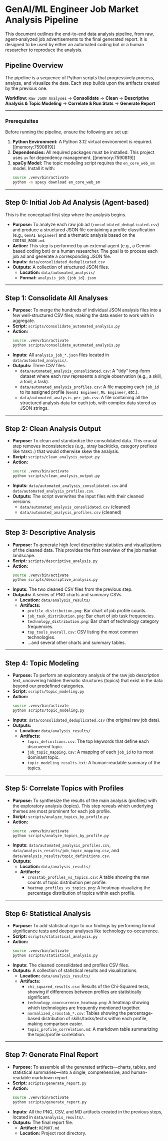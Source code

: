 # GenAI/ML Engineer Job Market Analysis Pipeline

This document outlines the end-to-end data analysis pipeline, from raw, agent-analyzed job advertisements to the final generated report. It is designed to be used by either an automated coding bot or a human researcher to reproduce the analysis.

## Pipeline Overview

The pipeline is a sequence of Python scripts that progressively process, analyze, and visualize the data. Each step builds upon the artifacts created by the previous one.

**Workflow:**
`Raw JSON Analyses` -> **Consolidate** -> **Clean** -> **Descriptive Analysis & Topic Modeling** -> **Correlate & Run Stats** -> **Generate Report**

---

### Prerequisites

Before running the pipeline, ensure the following are set up:

1.  **Python Environment:** A Python 3.12 virtual environment is required. [[memory:7590819]]
2.  **Dependencies:** All required packages must be installed. This project uses `uv` for dependency management. [[memory:7590819]]
3.  **spaCy Model:** The topic modeling script requires the `en_core_web_sm` model. Install it with:
    ```bash
    source .venv/bin/activate
    python -m spacy download en_core_web_sm
    ```

---

## Step 0: Initial Job Ad Analysis (Agent-based)

This is the conceptual first step where the analysis begins.

- **Purpose:** To analyze each raw job ad (`consolidated_deduplicated.csv`) and produce a structured JSON file containing a profile classification (e.g., `GenAI Engineer`) and a thematic analysis based on the `CODING_BOOK.md`.
- **Action:** This step is performed by an external agent (e.g., a Gemini-based coding bot) or a human researcher. The goal is to process each job ad and generate a corresponding JSON file.
- **Inputs:** `data/consolidated_deduplicated.csv`
- **Outputs:** A collection of structured JSON files.
  - **Location:** `data/automated_analysis/`
  - **Format:** `analysis_job_{job_id}.json`

---

## Step 1: Consolidate All Analyses

- **Purpose:** To merge the hundreds of individual JSON analysis files into a few well-structured CSV files, making the data easier to work with in aggregate.
- **Script:** `scripts/consolidate_automated_analysis.py`
- **Action:**
  ```bash
  source .venv/bin/activate
  python scripts/consolidate_automated_analysis.py
  ```
- **Inputs:** All `analysis_job_*.json` files located in `data/automated_analysis/`.
- **Outputs:** Three CSV files.
  - `data/automated_analysis_consolidated.csv`: A "tidy" long-form dataset where each row represents a single observation (e.g., a skill, a tool, a task).
  - `data/automated_analysis_profiles.csv`: A file mapping each `job_id` to its assigned profile (`GenAI Engineer`, `ML Engineer`, etc.).
  - `data/automated_analysis_per_job.csv`: A file containing all the structured analysis data for each job, with complex data stored as JSON strings.

---

## Step 2: Clean Analysis Output

- **Purpose:** To clean and standardize the consolidated data. This crucial step removes inconsistencies (e.g., stray backticks, category prefixes like `TASK1:`) that would otherwise skew the analysis.
- **Script:** `scripts/clean_analysis_output.py`
- **Action:**
  ```bash
  source .venv/bin/activate
  python scripts/clean_analysis_output.py
  ```
- **Inputs:** `data/automated_analysis_consolidated.csv` and `data/automated_analysis_profiles.csv`.
- **Outputs:** The script overwrites the input files with their cleaned versions.
  - `data/automated_analysis_consolidated.csv` (cleaned)
  - `data/automated_analysis_profiles.csv` (cleaned)

---

## Step 3: Descriptive Analysis

- **Purpose:** To generate high-level descriptive statistics and visualizations of the cleaned data. This provides the first overview of the job market landscape.
- **Script:** `scripts/descriptive_analysis.py`
- **Action:**
  ```bash
  source .venv/bin/activate
  python scripts/descriptive_analysis.py
  ```
- **Inputs:** The two cleaned CSV files from the previous step.
- **Outputs:** A series of PNG charts and summary CSVs.
  - **Location:** `data/analysis_results/`
  - **Artifacts:**
    - `profile_distribution.png`: Bar chart of job profile counts.
    - `job_task_distribution.png`: Bar chart of job task frequencies.
    - `technology_distribution.png`: Bar chart of technology category frequencies.
    - `top_tools_overall.csv`: CSV listing the most common technologies.
    - ...and several other charts and summary tables.

---

## Step 4: Topic Modeling

- **Purpose:** To perform an exploratory analysis of the raw job description text, uncovering hidden thematic structures (topics) that exist in the data beyond our predefined categories.
- **Script:** `scripts/topic_modeling.py`
- **Action:**
  ```bash
  source .venv/bin/activate
  python scripts/topic_modeling.py
  ```
- **Inputs:** `data/consolidated_deduplicated.csv` (the original raw job data).
- **Outputs:**
  - **Location:** `data/analysis_results/`
  - **Artifacts:**
    - `topic_definitions.csv`: The top keywords that define each discovered topic.
    - `job_topic_mapping.csv`: A mapping of each `job_id` to its most dominant topic.
    - `topic_modeling_results.txt`: A human-readable summary of the topics.

---

## Step 5: Correlate Topics with Profiles

- **Purpose:** To synthesize the results of the main analysis (profiles) with the exploratory analysis (topics). This step reveals which underlying themes are most prominent for each job profile.
- **Script:** `scripts/analyze_topics_by_profile.py`
- **Action:**
  ```bash
  source .venv/bin/activate
  python scripts/analyze_topics_by_profile.py
  ```
- **Inputs:** `data/automated_analysis_profiles.csv`, `data/analysis_results/job_topic_mapping.csv`, and `data/analysis_results/topic_definitions.csv`.
- **Outputs:**
  - **Location:** `data/analysis_results/`
  - **Artifacts:**
    - `crosstab_profiles_vs_topics.csv`: A table showing the raw counts of topic distribution per profile.
    - `heatmap_profiles_vs_topics.png`: A heatmap visualizing the percentage distribution of topics within each profile.

---

## Step 6: Statistical Analysis

- **Purpose:** To add statistical rigor to our findings by performing formal significance tests and deeper analyses like technology co-occurrence.
- **Script:** `scripts/statistical_analysis.py`
- **Action:**
  ```bash
  source .venv/bin/activate
  python scripts/statistical_analysis.py
  ```
- **Inputs:** The cleaned consolidated and profiles CSV files.
- **Outputs:** A collection of statistical results and visualizations.
  - **Location:** `data/analysis_results/`
  - **Artifacts:**
    - `chi_squared_results.csv`: Results of the Chi-Squared tests, showing if differences between profiles are statistically significant.
    - `technology_cooccurrence_heatmap.png`: A heatmap showing which technologies are frequently mentioned together.
    - `normalized_crosstab_*.csv`: Tables showing the percentage-based distribution of skills/tasks/techs within each profile, making comparison easier.
    - `topic_profile_correlation.md`: A markdown table summarizing the topic/profile correlation.

---

## Step 7: Generate Final Report

- **Purpose:** To assemble all the generated artifacts—charts, tables, and statistical summaries—into a single, comprehensive, and human-readable markdown report.
- **Script:** `scripts/generate_report.py`
- **Action:**
  ```bash
  source .venv/bin/activate
  python scripts/generate_report.py
  ```
- **Inputs:** All the PNG, CSV, and MD artifacts created in the previous steps, located in `data/analysis_results/`.
- **Outputs:** The final report file.
  - **Artifact:** `REPORT.md`
  - **Location:** Project root directory.
